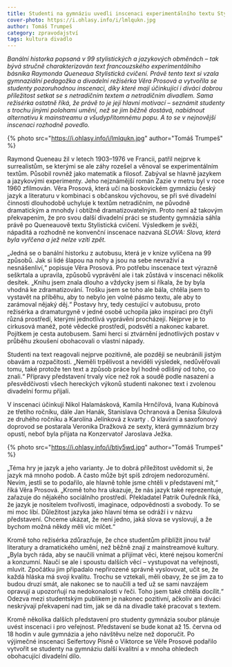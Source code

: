 ```yaml
---
title: Studenti na gymnáziu uvedli inscenaci experimentálního textu Stylistická cvičení Raymonda Queneaua
cover-photo: https://i.ohlasy.info/i/lmlqukn.jpg
author: Tomáš Trumpeš
category: zpravodajství
tags: kultura divadlo
---
```


*Banální historka popsaná v 99 stylistických a jazykových obměnách – tak bývá stručně charakterizován text francouzského experimentálního básníka Raymonda Queneaua Stylistická cvičení. Právě tento text si vzala gymnaziální pedagožka a divadelní režisérka Věra Prosová a vytvořila se studenty pozoruhodnou inscenaci, díky které mají účinkující i diváci dobrou příležitost setkat se s netradičním textem a netradičním divadlem. Sama režisérka ostatně říká, že právě to je její hlavní motivací – seznámit studenty s trochu jinými polohami umění, než se jim běžně dostává, nabídnout alternativu k mainstreamu a všudypřítomnému popu. A to se v nejnovější inscenaci rozhodně povedlo.*

{% photo src="https://i.ohlasy.info/i/lmlqukn.jpg" author="Tomáš Trumpeš" %}

Raymond Queneau žil v letech 1903–1976 ve Francii, patřil nejprve k surrealistům, se kterými se ale záhy rozešel a věnoval se experimentálním textům. Působil rovněž jako matematik a filosof. Zabýval se hlavně jazykem a jazykovými experimenty. Jeho nejznámější román Zazie v metru byl v roce 1960 zfilmován. Věra Prosová, která učí na boskovickém gymnáziu český jazyk a literaturu v kombinaci s občanskou výchovou, se při své divadelní činnosti dlouhodobě uchyluje k textům netradičním, ne původně dramatickým a mnohdy i obtížně dramatizovatelným. Proto není až takovým překvapením, že pro svou další divadelní práci se studenty gymnázia sáhla právě po Queneauově textu Stylistická cvičení. Výsledkem je svěží, nápaditá a rozhodně ne konvenční inscenace nazvaná *SLOVA: Slova, která byla vyřčena a jež nelze vzíti zpět.*

„Jedná se o banální historku z autobusu, která je v knize vylíčena na 99 způsobů. Jak si lidé šlapou na nohy a jsou na sebe nevraživí a nesnášenliví,“ popisuje Věra Prosová. Pro potřebu inscenace text výrazně seškrtala a upravila, způsobů vyprávění ale i tak zůstává v inscenaci několik desítek. „Knihu jsem znala dlouho a vždycky jsem si říkala, že by byla vhodná ke zdramatizování. Trošku jsem se toho ale bála, chtěla jsem to vystavět na příběhu, aby to nebylo jen volné pásmo textu, ale aby to zarámoval nějaký děj.“ Postavy hry, tedy cestující v autobusu, proto režisérka a dramaturgyně v jedné osobě uchopila jako inspiraci pro čtyři různá prostředí, kterými jednotlivá vyprávění procházejí. Nejprve je to cirkusová manéž, poté vědecké prostředí, podsvětí a nakonec kabaret. Pojítkem je cesta autobusem. Sami herci si ztvárnění jednotlivých postav v průběhu zkoušení obohacovali o vlastní nápady.

Studenti na text reagovali nejprve pozitivně, ale později se neubránili jistým obavám a rozpačitosti. „Neměli trpělivost a neviděli výsledek, nedůvěřovali tomu, také protože ten text a způsob práce byl hodně odlišný od toho, co znali.“ Přípravy představení trvaly více než rok a soudě podle nasazení a přesvědčivosti všech hereckých výkonů studenti nakonec text i zvolenou divadelní formu přijali.

V inscenaci účinkují Nikol Halamásková, Kamila Hrnčířová, Ivana Kubínová ze třetího ročníku, dále Jan Hanák,  Stanislava Ochranová a Denisa Šikulová ze druhého ročníku a Karolína Jelínková z kvarty . O klavírní a saxofonový doprovod se postarala Veronika Dražková ze sexty, která gymnázium brzy opustí, neboť byla přijata na Konzervatoř Jaroslava Ježka.

{% photo src="https://i.ohlasy.info/i/btiy5wd.jpg" author="Tomáš Trumpeš" %}

„Téma hry je jazyk a jeho varianty. Je to dobrá příležitost uvědomit si, že jazyk má mnoho podob. A často může být spíš zdrojem nedorozumění. Nevím, jestli se to podařilo, ale hlavně tohle jsme chtěli v představení mít,“ říká Věra Prosová. „Kromě toho hra ukazuje, že nás jazyk také reprezentuje, zařazuje do nějakého sociálního prostředí. Překladatel Patrik Ouředník říká, že jazyk je nositelem tvořivosti, imaginace, odpovědnosti a svobody. To se mi moc líbí. Důležitost jazyka jako hlavní téma se odráží i v názvu představení. Chceme ukázat, že není jedno, jaká slova se vyslovují, a že bychom možná někdy měli víc mlčet.“

Kromě toho režisérka zdůrazňuje, že chce studentům přiblížit jinou tvář literatury a dramatického umění, než běžně znají z mainstreamové kultury. „Byla bych ráda, aby se naučili vnímat a přijímat věci, které nejsou komerční a konzumní. Naučí se ale i spoustu dalších věcí – vystupovat na veřejnosti, mluvit. Zpočátku jim připadalo nepřirozené správně vyslovovat, učit se, že každá hláska má svoji kvalitu. Trochu se vztekali, měli obavy, že se jim za to budou druzí smát, ale nakonec se to naučili a teď už se sami navzájem opravují a upozorňují na nedokonalosti v řeči. Toho jsem také chtěla docílit.“ Odezva mezi studentským publikem je nakonec pozitivní, ačkoliv ani diváci neskrývají překvapení nad tím, jak se dá na divadle také pracovat s textem. 

Kromě několika dalších představení pro studenty gymnázia soubor plánuje uvést inscenaci i pro veřejnost. Představení se bude konat až 15. června od 18 hodin v aule gymnázia  a jeho návštěvu nelze než doporučit. Po výjimečné inscenaci Seifertovy Písně o Viktorce se Věře Prosové podařilo vytvořit se studenty na gymnáziu další kvalitní a v mnoha ohledech obohacující divadelní dílo.

